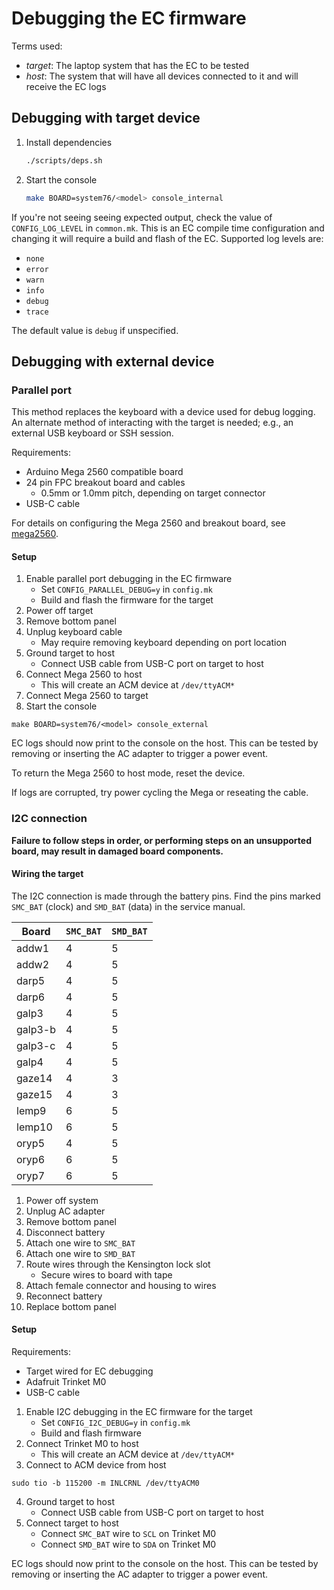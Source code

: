# Debugging the EC firmware

Terms used:
- *target*: The laptop system that has the EC to be tested
- *host*: The system that will have all devices connected to it and
    will receive the EC logs

## Debugging with target device

1. Install dependencies
    ```bash
    ./scripts/deps.sh
    ```
1. Start the console
    ```bash
    make BOARD=system76/<model> console_internal
    ```
If you're not seeing seeing expected output, check the value of
`CONFIG_LOG_LEVEL` in `common.mk`. This is an EC compile time configuration
and changing it will require a build and flash of the EC. Supported log levels
are:

- `none`
- `error`
- `warn`
- `info`
- `debug`
- `trace`

The default value is `debug` if unspecified.

## Debugging with external device

### Parallel port

This method replaces the keyboard with a device used for debug logging.
An alternate method of interacting with the target is needed; e.g., an
external USB keyboard or SSH session.

Requirements:
- Arduino Mega 2560 compatible board
- 24 pin FPC breakout board and cables
    - 0.5mm or 1.0mm pitch, depending on target connector
- USB-C cable

For details on configuring the Mega 2560 and breakout board, see
[mega2560](./mega2560.md).

#### Setup

1. Enable parallel port debugging in the EC firmware
    - Set `CONFIG_PARALLEL_DEBUG=y` in `config.mk`
    - Build and flash the firmware for the target
2. Power off target
3. Remove bottom panel
4. Unplug keyboard cable
    - May require removing keyboard depending on port location
5. Ground target to host
    - Connect USB cable from USB-C port on target to host
6. Connect Mega 2560 to host
    - This will create an ACM device at `/dev/ttyACM*`
7. Connect Mega 2560 to target
8. Start the console
```
make BOARD=system76/<model> console_external
```

EC logs should now print to the console on the host. This can be tested
by removing or inserting the AC adapter to trigger a power event.

To return the Mega 2560 to host mode, reset the device.

If logs are corrupted, try power cycling the Mega or reseating the cable.

### I2C connection

**Failure to follow steps in order, or performing steps on an
unsupported board, may result in damaged board components.**

#### Wiring the target

The I2C connection is made through the battery pins. Find the pins marked
`SMC_BAT` (clock) and `SMD_BAT` (data) in the service manual.

Board       | `SMC_BAT` | `SMD_BAT`
------------|-----------|-----------
addw1       | 4         | 5
addw2       | 4         | 5
darp5       | 4         | 5
darp6       | 4         | 5
galp3       | 4         | 5
galp3-b     | 4         | 5
galp3-c     | 4         | 5
galp4       | 4         | 5
gaze14      | 4         | 3
gaze15      | 4         | 3
lemp9       | 6         | 5
lemp10      | 6         | 5
oryp5       | 4         | 5
oryp6       | 6         | 5
oryp7       | 6         | 5

1. Power off system
2. Unplug AC adapter
3. Remove bottom panel
4. Disconnect battery
5. Attach one wire to `SMC_BAT`
6. Attach one wire to `SMD_BAT`
7. Route wires through the Kensington lock slot
    - Secure wires to board with tape
8. Attach female connector and housing to wires
9. Reconnect battery
10. Replace bottom panel

#### Setup

Requirements:
- Target wired for EC debugging
- Adafruit Trinket M0
- USB-C cable

1. Enable I2C debugging in the EC firmware for the target
    - Set `CONFIG_I2C_DEBUG=y` in `config.mk`
    - Build and flash firmware
2. Connect Trinket M0 to host
    - This will create an ACM device at `/dev/ttyACM*`
3. Connect to ACM device from host
```
sudo tio -b 115200 -m INLCRNL /dev/ttyACM0
```
4. Ground target to host
    - Connect USB cable from USB-C port on target to host
5. Connect target to host
    - Connect `SMC_BAT` wire to `SCL` on Trinket M0
    - Connect `SMD_BAT` wire to `SDA` on Trinket M0

EC logs should now print to the console on the host. This can be tested
by removing or inserting the AC adapter to trigger a power event.
